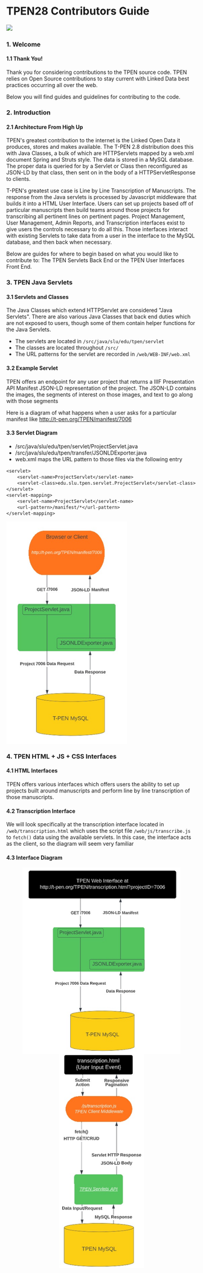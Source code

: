 # TPEN28 Contributors Guide
![](http://t-pen.org/TPEN/images/tpen_logo_header.jpg)

### 1. Welcome

#### 1.1 Thank You!
Thank you for considering contributions to the TPEN source code.  TPEN relies on Open Source contributions to stay current with Linked Data best practices occurring all over the web.

Below you will find guides and guidelines for contributing to the code.

### 2. Introduction

#### 2.1 Architecture From High Up
TPEN's greatest contribution to the internet is the Linked Open Data it produces, stores and makes available. The T-PEN 2.8 distribution does this with Java Classes, a bulk of which are HTTPServlets mapped by a web.xml document Spring and Struts style. The data is stored in a MySQL database. The proper data is queried for by a Servlet or Class then reconfigured as JSON-LD by that class, then sent on in the body of a HTTPServletResponse to clients.

T-PEN's greatest use case is Line by Line Transcription of Manuscripts. The response from the Java servlets is processed by Javascript middleware that builds it into a HTML User Interface. Users can set up projects based off of particular manuscripts then build teams around those projects for transcribing all pertinent lines on pertinent pages. Project Management, User Management, Admin Reports, and Transcription interfaces exist to give users the controls necessary to do all this. Those interfaces interact with existing Servlets to take data from a user in the interface to the MySQL database, and then back when necessary.

Below are guides for where to begin based on what you would like to contribute to: The TPEN Servlets Back End or the TPEN User Interfaces Front End.

### 3. TPEN Java Servlets

#### 3.1 Servlets and Classes
The Java Classes which extend HTTPServlet are considered "Java Servlets".  There are also various Java Classes that back end duties which are not exposed to users, though some of them contain helper functions for the Java Servlets.

- The servlets are located in `/src/java/slu/edu/tpen/servlet`
- The classes are located throughout `/src/`
- The URL patterns for the servlet are recorded in `/web/WEB-INF/web.xml`

#### 3.2 Example Servlet
TPEN offers an endpoint for any user project that returns a IIIF Presentation API Manifest JSON-LD representation of the project.  The JSON-LD contains the images, the segments of interest on those images, and text to go along with those segments

Here is a diagram of what happens when a user asks for a particular manifest like http://t-pen.org/TPEN/manifest/7006

#### 3.3 Servlet Diagram
- /src/java/slu/edu/tpen/servlet/ProjectServlet.java
- /src/java/slu/edu/tpen/transfer/JSONLDExporter.java
- web.xml maps the URL pattern to those files via the following entry
```
<servlet>
    <servlet-name>ProjectServlet</servlet-name>
    <servlet-class>edu.slu.tpen.servlet.ProjectServlet</servlet-class>
</servlet>
<servlet-mapping>
    <servlet-name>ProjectServlet</servlet-name>
    <url-pattern>/manifest/*</url-pattern>
</servlet-mapping>
```
<img align="top" src="web/images/diagram1.jpg" width="320"/>

### 4. TPEN HTML + JS + CSS Interfaces

#### 4.1 HTML Interfaces
TPEN offers various interfaces which offers users the ability to set up projects built around manuscripts and perform line by line transcription of those manuscripts. 

#### 4.2 Transcription Interface
We will look specifically at the transcription interface located in `/web/transcription.html` which uses the script file `/web/js/transcribe.js` to `fetch()` data using the available servlets.  In this case, the interface acts as the client, so the diagram will seem very familiar

#### 4.3 Interface Diagram
<p align="middle">
    <img align="top" src="web/images/diagram2.jpg" width="420"/> <img align="top" src="web/images/diagram3.jpg" width="225"/
</p>


